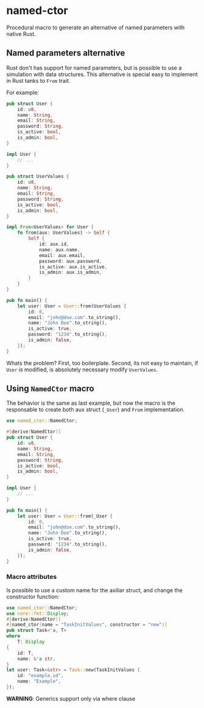 # named-ctor

Procedural macro to generate an alternative of named parameters with native Rust.

## Named parameters alternative
Rust don't has support for named parameters, but is possible to use a simulation with data structures.
This alternative is special easy to implement in Rust tanks to `From` trait.

For example:

```rust
pub struct User {
    id: u8,
    name: String,
    email: String,
    password: String,
    is_active: bool,
    is_admin: bool,
}

impl User {
    // ...
}

pub struct UserValues {
    id: u8,
    name: String,
    email: String,
    password: String,
    is_active: bool,
    is_admin: bool,
}

impl From<UserValues> for User {
    fn from(aux: UserValues) -> Self {
        Self {
            id: aux.id,
            name: aux.name,
            email: aux.email,
            password: aux.password,
            is_active: aux.is_active,
            is_admin: aux.is_admin,
        }
    }
}

pub fn main() {
    let user: User = User::from(UserValues {
        id: 0,
        email: "john@doe.com".to_string(),
        name: "John Doe".to_string(),
        is_active: true,
        password: "1234".to_string(),
        is_admin: false,
    });
}
```

Whats the problem? First, too boilerplate. Second, its not easy to maintain, if `User` is modified, is absolutely necessary modify `UserValues`. 

## Using `NamedCtor` macro

The behavior is the same as last example, but now the macro is the responsable to create both aux struct (`_User`) and `From` implementation.

```rust
use named_ctor::NamedCtor;

#[derive(NamedCtor)]
pub struct User {
    id: u8,
    name: String,
    email: String,
    password: String,
    is_active: bool,
    is_admin: bool,
}

impl User {
    // ...
}

pub fn main() {
    let user: User = User::from(_User {
        id: 0,
        email: "john@doe.com".to_string(),
        name: "John Doe".to_string(),
        is_active: true,
        password: "1234".to_string(),
        is_admin: false,
    });
}
```
### Macro attributes

Is possible to use a custom name for the axiliar struct, and change the
constructor function:

```rust
use named_ctor::NamedCtor;
use core::fmt::Display;
#[derive(NamedCtor)]
#[named_ctor(name = "TaskInitValues", constructor = "new")]
pub struct Task<'a, T>
where
    T: Display
{
    id: T,
    name: &'a str,
}
let user: Task<&str> = Task::new(TaskInitValues {
    id: "example.id",
    name: "Example",
});
```

**WARNING**: Generics support only via where clause